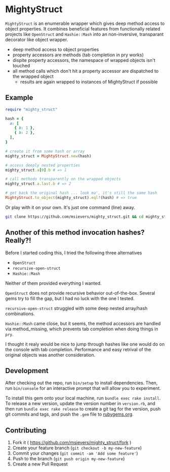 # MightyStruct

`MightyStruct` is an enumerable wrapper which gives deep method access to object properties. It combines beneficial features from functionally related projects like `OpenStruct` and `Hashie::Mash` into an non-inversive, transparant decorator like object wrapper.

* deep method access to object properties
* property accessors are methods (tab completion in pry works)
* dispite property accessors, the namespace of wrapped objects isn't touched
* all method calls which don't hit a property accessor are dispatched to the wrapped object
  * results are again wrapped to instances of MightyStruct if possible 

## Example

```ruby
require "mighty_struct"

hash = {
  a: [
    { b: 1 },
    { b: 2 },
  ],
}

# create it from some hash or array
mighty_struct = MightyStruct.new(hash)

# access deeply nested properties 
mighty_struct.a[0].b # => 1

# call methods transparently on the wrapped objects
mighty_struct.a.last.b # => 2

# get back the original hash ... look ma', it's still the same hash
MightyStruct.to_object(mighty_struct).eql?(hash) # => true
```

Or play with it on your own. It's just one command (line) away.

```bash
git clone https://github.com/msievers/mighty_struct.git && cd mighty_struct && bundle && bin/console
```

## Another of this method invocation hashes? Really?!

Before I started coding this, I tried the following three alternatives

* `OpenStruct`
* `recursive-open-struct`
* `Hashie::Mash`

Neither of them provided everything I wanted.

`OpenStruct` does not provide recursive behavior out-of-the-box. Several gems try to fill the gap, but I had no luck with the one I tested.

`recursive-open-struct` struggled with some deep nested array/hash combinations.

`Hashie::Mash` came close, but it seems, the method accessors are handled via method_missing, which prevents tab completion when doing things in `pry`.

I thought it realy would be nice to jump through hashes like one would do on the console with tab completion. Performance and easy retrival of the original objects was another consideration.

## Development

After checking out the repo, run `bin/setup` to install dependencies. Then, run `bin/console` for an interactive prompt that will allow you to experiment.

To install this gem onto your local machine, run `bundle exec rake install`. To release a new version, update the version number in `version.rb`, and then run `bundle exec rake release` to create a git tag for the version, push git commits and tags, and push the `.gem` file to [rubygems.org](https://rubygems.org).

## Contributing

1. Fork it ( https://github.com/msievers/mighty_struct/fork )
2. Create your feature branch (`git checkout -b my-new-feature`)
3. Commit your changes (`git commit -am 'Add some feature'`)
4. Push to the branch (`git push origin my-new-feature`)
5. Create a new Pull Request
